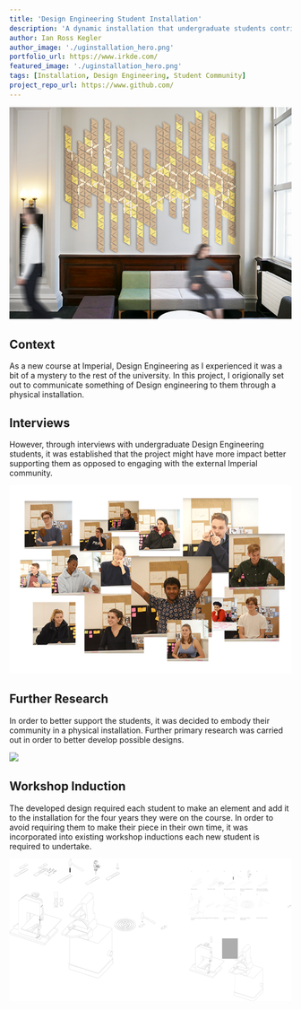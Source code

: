 ```yaml
---
title: 'Design Engineering Student Installation'
description: 'A dynamic installation that undergraduate students contribute to, embodying their community in an attempt to better support them in their sometimes discomfiting studies.'
author: Ian Ross Kegler
author_image: './uginstallation_hero.png'
portfolio_url: https://www.irkde.com/
featured_image: './uginstallation_hero.png'
tags: [Installation, Design Engineering, Student Community]
project_repo_url: https://www.github.com/
---
```


![](./uginstallation_hero.png)

## Context

As a new course at Imperial, Design Engineering as I experienced it was a bit of a mystery to the rest of the university. In this project, I origionally set out to communicate something of Design engineering to them through a physical installation.

## Interviews

However, through interviews with undergraduate Design Engineering students, it was established that the project might have more impact better supporting them as opposed to engaging with the external Imperial community.

![](./interviews.png)

## Further Research

In order to better support the students, it was decided to embody their community in a physical installation. Further primary research was carried out in order to better develop possible designs.

![](./primaryresearch.png)

## Workshop Induction

The developed design required each student to make an element and add it to the installation for the four years they were on the course. In order to avoid requiring them to make their piece in their own time, it was incorporated into existing workshop inductions each new student is required to undertake.

![](./inductionstoryboard.png)
